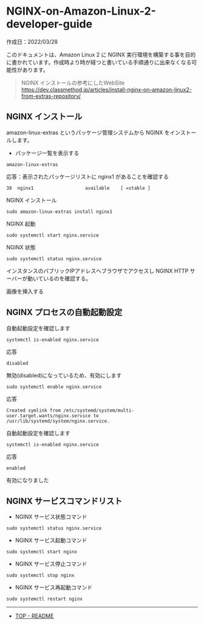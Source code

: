 # NGINX-on-Amazon-Linux-2-developer-guide<a name="NGINX-on-Amazon-Linux-2-developer-guide"></a>

作成日：2022/03/28<br>

このドキュメントは、Amazon Linux 2 に NGINX 実行環境を構築する事を目的に書かれています。作成時より時が経つと書いている手順通りに出来なくなる可能性があります。

>NGINX インストールの参考にしたWebSite<br>
https://dev.classmethod.jp/articles/install-nginx-on-amazon-linux2-from-extras-repository/

## NGINX インストール

amazon-linux-extras というパッケージ管理システムから NGINX をインストールします。

+ パッケージ一覧を表示する
```
amazon-linux-extras
```

応答：表示されたパッケージリストに nginx1 があることを確認する
```
38  nginx1                   available    [ =stable ]
```

NGINX インストール
```
sudo amazon-linux-extras install nginx1
``` 

NGINX 起動
```
sudo systemctl start nginx.service
```

NGINX 状態

```
sudo systemctl status nginx.service
```


インスタンスのパブリックIPアドレスへブラウザでアクセスし NGINX HTTP サーバーが動いているのを確認する。

画像を挿入する



## NGINX プロセスの自動起動設定

自動起動設定を確認します

```
systemctl is-enabled nginx.service
```

応答

```
disabled
```

無効(disabled)になっているため、有効にします

```
sudo systemctl enable nginx.service
```

応答

```
Created symlink from /etc/systemd/system/multi-user.target.wants/nginx.service to /usr/lib/systemd/system/nginx.service. 
```

自動起動設定を確認します
```
systemctl is-enabled nginx.service
```

応答
```
enabled
```

有効になりました

## NGINX サービスコマンドリスト

+ NGINX サービス状態コマンド

```
sudo systemctl status nginx.service
```

+ NGINX サービス起動コマンド

```
sudo systemctl start nginx
```

+ NGINX サービス停止コマンド

```
sudo systemctl stop nginx
```

+ NGINX サービス再起動コマンド

```
sudo systemctl restart nginx
```

***
+ [TOP - README](README.md)